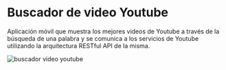 # Buscador de video Youtube
Aplicación móvil que muestra los mejores videos de Youtube a través de la búsqueda de una palabra y se comunica a los servicios de Youtube utilizando la arquitectura RESTful API de la misma.

![buscador video youtube](https://user-images.githubusercontent.com/8220766/41881898-8e162320-78ab-11e8-9c32-ce0e2fcd8311.gif)
